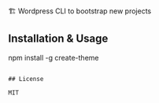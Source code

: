 🏗 Wordpress CLI to bootstrap new projects

## Installation & Usage

npm install -g
create-theme
```

## License

MIT
